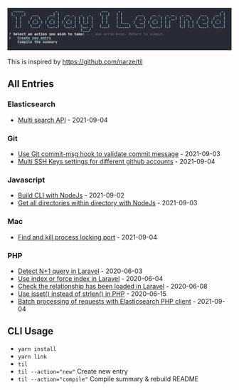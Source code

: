 ![CLI](./screenshots/cli.png)

This is inspired by https://github.com/narze/til

## All Entries

### Elasticsearch

- [Multi search API](./entries/Elasticsearch/2021_09_04_multi_search_api.md) - 2021-09-04

### Git

- [Use Git commit-msg hook to validate commit message](./entries/Git/2021_09_03_use_git_commit-msg_hook_to_validate_commit_message.md) - 2021-09-03
- [Multi SSH Keys settings for different github accounts](./entries/Git/2021_09_04_multi_ssh_keys_settings_for_different_github_accounts.md) - 2021-09-04

### Javascript

- [Build CLI with NodeJs](./entries/Javascript/2021_09_02_build_cli_with_nodejs.md) - 2021-09-02
- [Get all directories within directory with NodeJs](./entries/Javascript/2021_09_03_get_all_directories_within_directory_with_nodejs.md) - 2021-09-03

### Mac

- [Find and kill process locking port](./entries/Mac/2021_09_04_find_and_kill_process_locking_port.md) - 2021-09-04

### PHP

- [Detect N+1 query in Laravel](./entries/PHP/2020_06_03_detect_n+1_query_in_laravel.md) - 2020-06-03
- [Use index or force index in Laravel](./entries/PHP/2020_06_04_use_index_or_force_index_in_laravel.md) - 2020-06-04
- [Check the relationship has been loaded in Laravel](./entries/PHP/2020_06_08_check_the_relationship_has_been_loaded_in_laravel.md) - 2020-06-08
- [Use isset() instead of strlen() in PHP](./entries/PHP/2020_06_15_use_isset_instead_of_strlen_in_php.md) - 2020-06-15
- [Batch processing of requests with Elasticsearch PHP client](./entries/PHP/2021_09_04_batch_processing_of_requests_with_elasticsearch_php_client.md) - 2021-09-04

## CLI Usage

- `yarn install`
- `yarn link`
- `til`
- `til --action="new"` Create new entry
- `til --action="compile"` Compile summary & rebuild README
